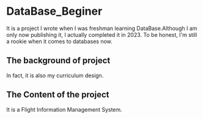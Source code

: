 # DataBase_Beginer
It is a project I wrote when I was freshman learning DataBase.Although I am  only now publishing it, I actually completed it in 2023. To be honest, I'm still a rookie when it comes to databases now.

## The background of project
In fact, it is also my curriculum design.

## The Content of the project
It is a Flight Information Management System.
